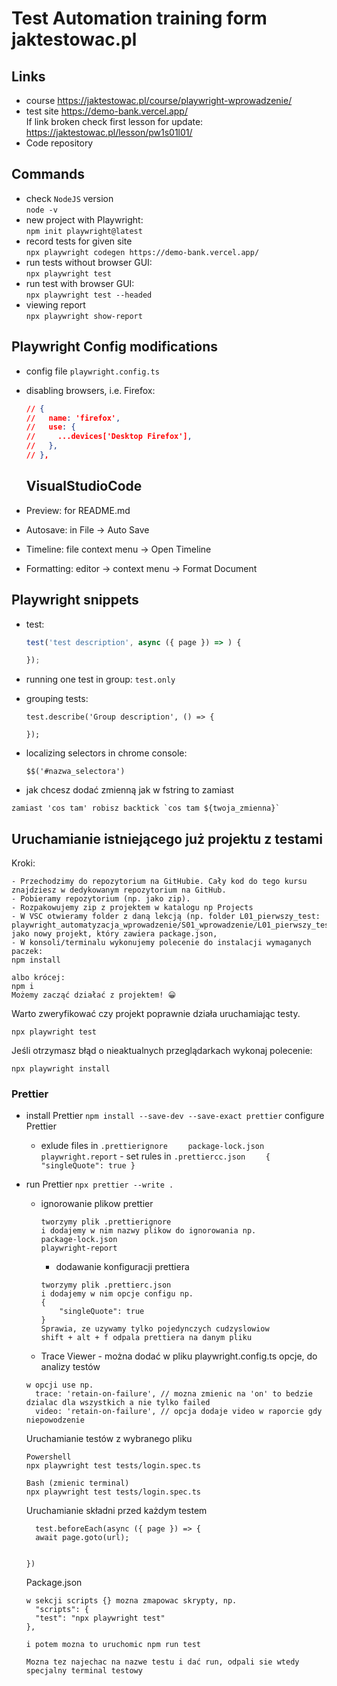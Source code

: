# Test Automation training form jaktestowac.pl

## Links

- course https://jaktestowac.pl/course/playwright-wprowadzenie/
- test site
  https://demo-bank.vercel.app/  
  If link broken check first lesson for update:
  https://jaktestowac.pl/lesson/pw1s01l01/
- Code repository

## Commands

- check `NodeJS` version  
  `node -v`
- new project with Playwright:  
  `npm init playwright@latest`
- record tests for given site  
  `npx playwright codegen https://demo-bank.vercel.app/`
- run tests without browser GUI:  
  `npx playwright test`
- run test with browser GUI:  
  `npx playwright test --headed`
- viewing report  
  `npx playwright show-report`

## Playwright Config modifications

- config file `playwright.config.ts`
- disabling browsers, i.e. Firefox:

  ```json
  // {
  //   name: 'firefox',
  //   use: {
  //     ...devices['Desktop Firefox'],
  //   },
  // },
  ```

  ## VisualStudioCode

- Preview: for README.md
- Autosave: in File -> Auto Save
- Timeline: file context menu -> Open Timeline
- Formatting: editor -> context menu -> Format Document

## Playwright snippets

- test:

  ```javascript
  test('test description', async ({ page }) => ) {

  });
  ```

- running one test in group: `test.only`
- grouping tests:

  ```
  test.describe('Group description', () => {

  });

  ```

- localizing selectors in chrome console:
  ```
  $$('#nazwa_selectora')
  ```

- jak chcesz dodać zmienną jak w fstring to zamiast
```
zamiast 'cos tam' robisz backtick `cos tam ${twoja_zmienna}`
```

## Uruchamianie istniejącego już projektu z testami

Kroki:

    - Przechodzimy do repozytorium na GitHubie. Cały kod do tego kursu znajdziesz w dedykowanym repozytorium na GitHub.
    - Pobieramy repozytorium (np. jako zip).
    - Rozpakowujemy zip z projektem w katalogu np Projects
    - W VSC otwieramy folder z daną lekcją (np. folder L01_pierwszy_test: playwright_automatyzacja_wprowadzenie/S01_wprowadzenie/L01_pierwszy_test/) jako nowy projekt, który zawiera package.json,
    - W konsoli/terminalu wykonujemy polecenie do instalacji wymaganych paczek:
    npm install

    albo krócej:
    npm i
    Możemy zacząć działać z projektem! 😀

Warto zweryfikować czy projekt poprawnie działa uruchamiając testy.

```
npx playwright test
```

Jeśli otrzymasz błąd o nieaktualnych przeglądarkach wykonaj polecenie:

```
npx playwright install
```

### Prettier

- install Prettier
  `npm install --save-dev --save-exact prettier`
  configure Prettier
  - exlude files in `.prettierignore`
    `    package-lock.json
playwright.report` - set rules in `.prettiercc.json`
    `    {
    "singleQuote": true
}`
- run Prettier
  `npx prettier --write .`
  - ignorowanie plikow prettier
    ```
    tworzymy plik .prettierignore
    i dodajemy w nim nazwy plikow do ignorowania np.
    package-lock.json
    playwright-report
    ```
    - dodawanie konfiguracji prettiera
    ```
    tworzymy plik .prettierc.json
    i dodajemy w nim opcje configu np.
    {
        "singleQuote": true
    }
    Sprawia, ze uzywamy tylko pojedynczych cudzyslowiow
    shift + alt + f odpala prettiera na danym pliku
    ```

  - Trace Viewer - można dodać w pliku playwright.config.ts opcje, do analizy testów
  ```
  w opcji use np.
    trace: 'retain-on-failure', // mozna zmienic na 'on' to bedzie dzialac dla wszystkich a nie tylko failed
    video: 'retain-on-failure', // opcja dodaje video w raporcie gdy niepowodzenie
  ```

  Uruchamianie testów z wybranego pliku
  ```
  Powershell
  npx playwright test tests/login.spec.ts

  Bash (zmienic terminal)
  npx playwright test tests/login.spec.ts
  ```


  Uruchamianie składni przed każdym testem
  ```
    test.beforeEach(async ({ page }) => {
    await page.goto(url);
    

  })
  ```

  Package.json 
  ```
  w sekcji scripts {} mozna zmapowac skrypty, np.
    "scripts": {
    "test": "npx playwright test"
  },

  i potem mozna to uruchomic npm run test

  Mozna tez najechac na nazwe testu i dać run, odpali sie wtedy specjalny terminal testowy
  ```